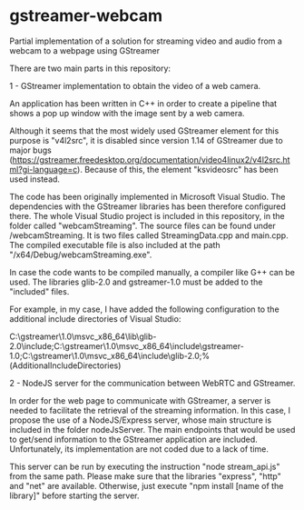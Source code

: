 # gstreamer-webcam
Partial implementation of a solution for streaming video and audio from a webcam to a webpage using GStreamer

There are two main parts in this repository:

1 - GStreamer implementation to obtain the video of a web camera.

An application has been written in C++ in order to create a pipeline that shows a pop up window with the image sent by a web camera.

Although it seems that the most widely used GStreamer element for this purpose is "v4l2src", it is disabled since version 1.14 of GStreamer due to major bugs (https://gstreamer.freedesktop.org/documentation/video4linux2/v4l2src.html?gi-language=c). Because of this, the element "ksvideosrc" has been used instead.

The code has been originally implemented in Microsoft Visual Studio. The dependencies with the GStreamer libraries has been therefore configured there. The whole Visual Studio project is included in this repository, in the folder called "webcamStreaming". The source files can be found under /webcamStreaming. It is two files called StreamingData.cpp and main.cpp. The compiled executable file is also included at the path "/x64/Debug/webcamStreaming.exe".

In case the code wants to be compiled manually, a compiler like G++ can be used. The libraries glib-2.0 and gstreamer-1.0 must be added to the "included" files.

For example, in my case, I have added the following configuration to the additional include directories of Visual Studio:

C:\gstreamer\1.0\msvc_x86_64\lib\glib-2.0\include;C:\gstreamer\1.0\msvc_x86_64\include\gstreamer-1.0;C:\gstreamer\1.0\msvc_x86_64\include\glib-2.0\;%(AdditionalIncludeDirectories)

2 - NodeJS server for the communication between WebRTC and GStreamer.

In order for the web page to communicate with GStreamer, a server is needed to facilitate the retrieval of the streaming information. In this case, I propose the use of a NodeJS/Express server, whose main structure is included in the folder nodeJsServer. The main endpoints that would be used to get/send information to the GStreamer application are included. Unfortunately, its implementation are not coded due to a lack of time.

This server can be run by executing the instruction "node stream_api.js" from the same path. Please make sure that the libraries "express", "http" and "net" are available. Otherwise, just execute "npm install [name of the library]" before starting the server.



